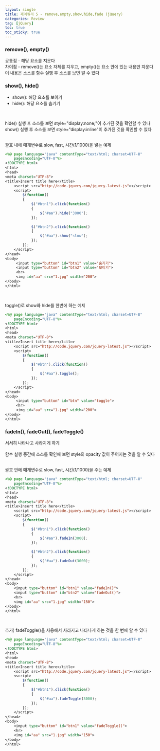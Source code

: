 ```yaml
--- 
layout: single 
title: 제이쿼리 5 - remove,empty,show,hide,fade (jQuery) 
categories: Review 
tag: [jQuery] 
toc: true 
toc_sticky: true 
--- 
```


### remove(), empty()
공통점 - 해당 요소를 지운다 <br/>
차이점 - remove()는 요소 자체를 지우고, empty()는 요소 안에 있는 내용만 지운다 <br/>
이 내용은 소스를 함수 실행 후 소스를 보면 알 수 있다

### show(), hide()
- show(): 해당 요소를 보이기
- hide(): 해당 요소를 숨기기
<br/>

hide() 실행 후 소스를 보면 style="display:none;"이 추가된 것을 확인할 수 있다 <br/>
show() 실행 후 소스를 보면 style="display:inline"이 추가된 것을 확인할 수 있다 <br/>
<br/>

괄호 내에 매개변수로 slow, fast, 시간(1/1000)을 넣는 예제
```jsp
<%@ page language="java" contentType="text/html; charset=UTF-8"
    pageEncoding="UTF-8"%>
<!DOCTYPE html>
<html>
<head>
<meta charset="UTF-8">
<title>Insert title here</title>
	<script src="http://code.jquery.com/jquery-latest.js"></script>
	<script>
		$(function()
		{
			$("#btn1").click(function()
			{
				$("#aa").hide("3000");
			});
			
			$("#btn2").click(function()
			{
				$("#aa").show("slow");
			});
		});
	</script>
</head>
<body>	
	 <input type="button" id="btn1" value="숨기기">
	 <input type="button" id="btn2" value="보이기">
	 <hr>
	 <img id="aa" src="1.jpg" width="200">
</body>
</html>
```
<br/>

toggle()로 show와 hide를 한번에 하는 예제
```jsp
<%@ page language="java" contentType="text/html; charset=UTF-8"
    pageEncoding="UTF-8"%>
<!DOCTYPE html>
<html>
<head>
<meta charset="UTF-8">
<title>Insert title here</title>
	<script src="http://code.jquery.com/jquery-latest.js"></script>
	<script>
		$(function()
		{
			$("#btn").click(function()
			{
				$("#aa").toggle();
			});
		});
	</script>
</head>
<body>
	 <input type="button" id="btn" value="toggle">
	 <hr>
	 <img id="aa" src="1.jpg" width="200">
</body>
</html>
```

### fadeIn(), fadeOut(), fadeToggle()
서서히 나타나고 사라지게 하기 <br/>
<br/>
함수 실행 중간에 소스를 확인해 보면 style의 opacity 값이 주어지는 것을 알 수 있다 <br/>
<br/>

괄호 안에 매개변수로 slow, fast, 시간(1/1000)을 주는 예제
```jsp
<%@ page language="java" contentType="text/html; charset=UTF-8"
    pageEncoding="UTF-8"%>
<!DOCTYPE html>
<html>
<head>
<meta charset="UTF-8">
<title>Insert title here</title>
	<script src="http://code.jquery.com/jquery-latest.js"></script>
	<script>
		$(function()
		{
			$("#btn1").click(function()
			{
				$("#aa").fadeIn(3000);
			});
			
			$("#btn2").click(function()
			{
				$("#aa").fadeOut(3000);
			});
		});
	</script>
</head>
<body>
	<input type="button" id="btn1" value="fadeIn()">
	<input type="button" id="btn2" value="fadeOut()">
	<hr>
	<img id="aa" src="1.jpg" width="150">
</body>
</html>
```
<br/>

추가) fadeToggle()을 사용해서 사라지고 나타나게 하는 것을 한 번에 할 수 있다
```jsp
<%@ page language="java" contentType="text/html; charset=UTF-8"
    pageEncoding="UTF-8"%>
<!DOCTYPE html>
<html>
<head>
<meta charset="UTF-8">
<title>Insert title here</title>
	<script src="http://code.jquery.com/jquery-latest.js"></script>
	<script>
		$(function()
		{
			$("#btn1").click(function()
			{
				$("#aa").fadeToggle(3000);
			});
		});
	</script>
</head>
<body>
	<input type="button" id="btn1" value="fadeToggle()">
	<hr>
	<img id="aa" src="1.jpg" width="150">
</body>
</html>
```